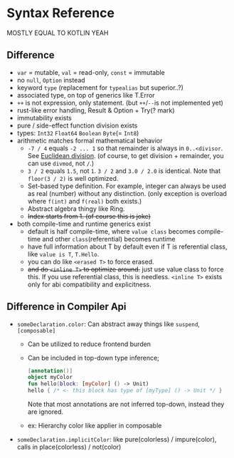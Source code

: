 # Syntax Reference

MOSTLY EQUAL TO KOTLIN YEAH

## Difference

- `var` = mutable, `val` = read-only, `const` = immutable
- no `null`, `Option` instead
- keyword `type` (replacement for `typealias` but superior..?)
- associated type, on top of generics like T.Error
- `++` is not expression, only statement. (but `++`/`--`is not implemented yet)
- rust-like error handling, Result & Option + Try(? mark)
- immutability exists
- pure / side-effect function division exists
- types: `Int32` `Float64` `Boolean` `Byte`(= `Int8`)
- arithmetic matches formal mathematical behavior
  * `-7 / 4` equals `-2 ... 1` so that remainder is always in `0..<divisor`.
    See [Euclidean division](https://en.wikipedia.org/wiki/Euclidean_division).
    (of course, to get division + remainder, you can use `divmod`, not `/`.)
  * `3 / 2` equals `1.5`, not `1`. `3 / 2` and `3.0 / 2.0` is identical.
    Note that `floor(3 / 2)` is well optimized.
  * Set-based type definition. For example, integer can always be used as real (number)
    without any distinction. (only exception is overload where `f(int)` and `f(real)`
    both exists.)
  * Abstract algebra thingy like Ring.
  * ~~Index starts from 1. (of course this is joke)~~
- both compile-time and runtime generics exist
  * default is half compile-time, where `value class` becomes compile-time and other
    `class`(referential) becomes runtime
  * have full information about T by default even if T is referential class, like
    `value is T`, `T.Hello`.
  * you can do like `<erased T>` to force erased.
  * ~~and do `<inline T>` to optimize around.~~ just use value class to force this. If
    you use referential class, this is needless. `<inline T>` exists only for abi
    compatibility and explicitness.

## Difference in Compiler Api

- `someDeclaration.color`: Can abstract away things like `suspend`, `[composable]`
  * Can be utilized to reduce frontend burden
  * Can be included in top-down type inference;
    ``` kotlin
    [annotation()]
    object myColor
    fun hello(block: [myColor] () -> Unit)
    hello { /* <- this block has type of [myType] () -> Unit */ }
    ```

    Note that most annotations are not inferred top-down, instead they are ignored.
  * ex: Hierarchy color like applier in composable
- `someDeclaration.implicitColor`: like pure(colorless) / impure(color),
  calls in place(colorless) / not(color)
